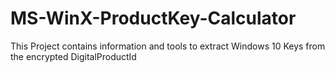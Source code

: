 # MS-WinX-ProductKey-Calculator
This Project contains information and tools to extract Windows 10 Keys from the encrypted DigitalProductId
